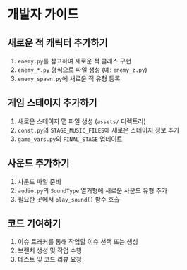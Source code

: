 # 개발자 가이드

## 새로운 적 캐릭터 추가하기
1. `enemy.py`를 참고하여 새로운 적 클래스 구현
2. `enemy_*.py` 형식으로 파일 생성 (예: `enemy_z.py`)
3. `enemy_spawn.py`에 새로운 적 유형 등록

## 게임 스테이지 추가하기
1. 새로운 스테이지 맵 파일 생성 (`assets/` 디렉토리)
2. `const.py`의 `STAGE_MUSIC_FILES`에 새로운 스테이지 정보 추가
3. `game_vars.py`의 `FINAL_STAGE` 업데이트

## 사운드 추가하기
1. 사운드 파일 준비
2. `audio.py`의 `SoundType` 열거형에 새로운 사운드 유형 추가
3. 필요한 곳에서 `play_sound()` 함수 호출

## 코드 기여하기
1. 이슈 트래커를 통해 작업할 이슈 선택 또는 생성
2. 브랜치 생성 및 작업 수행
3. 테스트 및 코드 리뷰 요청 